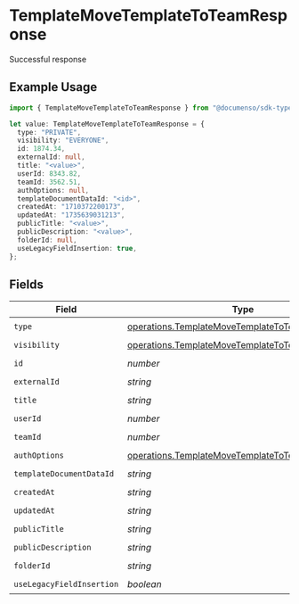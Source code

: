 # TemplateMoveTemplateToTeamResponse

Successful response

## Example Usage

```typescript
import { TemplateMoveTemplateToTeamResponse } from "@documenso/sdk-typescript/models/operations";

let value: TemplateMoveTemplateToTeamResponse = {
  type: "PRIVATE",
  visibility: "EVERYONE",
  id: 1874.34,
  externalId: null,
  title: "<value>",
  userId: 8343.82,
  teamId: 3562.51,
  authOptions: null,
  templateDocumentDataId: "<id>",
  createdAt: "1710372200173",
  updatedAt: "1735639031213",
  publicTitle: "<value>",
  publicDescription: "<value>",
  folderId: null,
  useLegacyFieldInsertion: true,
};
```

## Fields

| Field                                                                                                                | Type                                                                                                                 | Required                                                                                                             | Description                                                                                                          |
| -------------------------------------------------------------------------------------------------------------------- | -------------------------------------------------------------------------------------------------------------------- | -------------------------------------------------------------------------------------------------------------------- | -------------------------------------------------------------------------------------------------------------------- |
| `type`                                                                                                               | [operations.TemplateMoveTemplateToTeamType](../../models/operations/templatemovetemplatetoteamtype.md)               | :heavy_check_mark:                                                                                                   | N/A                                                                                                                  |
| `visibility`                                                                                                         | [operations.TemplateMoveTemplateToTeamVisibility](../../models/operations/templatemovetemplatetoteamvisibility.md)   | :heavy_check_mark:                                                                                                   | N/A                                                                                                                  |
| `id`                                                                                                                 | *number*                                                                                                             | :heavy_check_mark:                                                                                                   | N/A                                                                                                                  |
| `externalId`                                                                                                         | *string*                                                                                                             | :heavy_check_mark:                                                                                                   | N/A                                                                                                                  |
| `title`                                                                                                              | *string*                                                                                                             | :heavy_check_mark:                                                                                                   | N/A                                                                                                                  |
| `userId`                                                                                                             | *number*                                                                                                             | :heavy_check_mark:                                                                                                   | N/A                                                                                                                  |
| `teamId`                                                                                                             | *number*                                                                                                             | :heavy_check_mark:                                                                                                   | N/A                                                                                                                  |
| `authOptions`                                                                                                        | [operations.TemplateMoveTemplateToTeamAuthOptions](../../models/operations/templatemovetemplatetoteamauthoptions.md) | :heavy_check_mark:                                                                                                   | N/A                                                                                                                  |
| `templateDocumentDataId`                                                                                             | *string*                                                                                                             | :heavy_check_mark:                                                                                                   | N/A                                                                                                                  |
| `createdAt`                                                                                                          | *string*                                                                                                             | :heavy_check_mark:                                                                                                   | N/A                                                                                                                  |
| `updatedAt`                                                                                                          | *string*                                                                                                             | :heavy_check_mark:                                                                                                   | N/A                                                                                                                  |
| `publicTitle`                                                                                                        | *string*                                                                                                             | :heavy_check_mark:                                                                                                   | N/A                                                                                                                  |
| `publicDescription`                                                                                                  | *string*                                                                                                             | :heavy_check_mark:                                                                                                   | N/A                                                                                                                  |
| `folderId`                                                                                                           | *string*                                                                                                             | :heavy_check_mark:                                                                                                   | N/A                                                                                                                  |
| `useLegacyFieldInsertion`                                                                                            | *boolean*                                                                                                            | :heavy_check_mark:                                                                                                   | N/A                                                                                                                  |